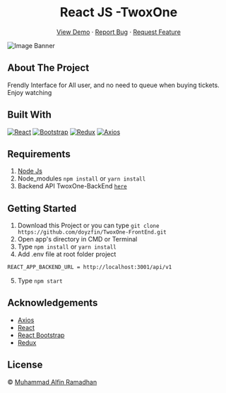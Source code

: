 <h1 align='center'>React JS -TwoxOne</h1>
  <p align="center">
    <a href="https://twoxone.netlify.app/">View Demo</a>
    ·
    <a href="https://github.com/doyzfin/TwoxOne-FrontEnd/issues">Report Bug</a>
    ·
    <a href="https://github.com/doyzfin/TwoxOne-FrontEnd/pulls">Request Feature</a>
  </p>

![Image Banner](src/assets/img/twoxone1.png)

## About The Project

Frendly Interface for All user, and no need to queue when buying tickets. Enjoy watching

## Built With

[![React](https://img.shields.io/badge/React-v17.0.2-blue)](https://github.com/facebook/react)
[![Bootstrap](https://img.shields.io/badge/Bootstrap-v4.6.x-blue)](https://github.com/react-bootstrap/react-bootstrap)
[![Redux](https://img.shields.io/badge/redux-v4.1.0-yellowgreen)](https://redux.js.org/)
[![Axios](https://img.shields.io/badge/axios-v0.21.0-lightgrey)](https://www.npmjs.com/package/axios)


## Requirements

1. <a href="https://nodejs.org/en/download/">Node Js</a>
2. Node_modules `npm install` or `yarn install`
3. Backend API TwoxOne-BackEnd [`here`](https://github.com/doyzfin/TwoxOne-BackEnd)

## Getting Started

1. Download this Project or you can type `git clone https://github.com/doyzfin/TwoxOne-FrontEnd.git`
2. Open app's directory in CMD or Terminal
3. Type `npm install` or `yarn install`
4. Add .env file at root folder project

```sh
REACT_APP_BACKEND_URL = http://localhost:3001/api/v1
```

5. Type `npm start`

## Acknowledgements

- [Axios](https://www.npmjs.com/package/axios)
- [React](https://reactjs.org/)
- [React Bootstrap](https://react-bootstrap.github.io/)
- [Redux](https://redux.js.org/)

## License

© [Muhammad Alfin Ramadhan](https://github.com/doyzfin/)
